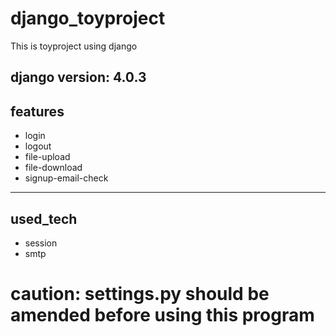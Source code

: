 # django_toyproject
This is toyproject using django

<h2>django version: 4.0.3</h2>

<h2>features</h2>
<ul>
  <li>login</li>
  <li>logout</li>
  <li>file-upload</li>
  <li>file-download</li>
  <li>signup-email-check</li>
</ul>
<hr>
<h2>used_tech</h2>
<ul>
  <li>session</li>
  <li>smtp</li>
</ul>
  
  
<h1>caution: settings.py should be amended before using this program</h1>
